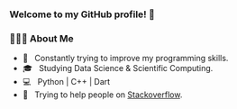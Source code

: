 ### Welcome to my GitHub profile! 🌈

<h3> 👨🏻‍💻 About Me </h3>

- 🤔 &nbsp; Constantly trying to improve my programming skills.
- 🎓 &nbsp; Studying Data Science & Scientific Computing.
- 💻 &nbsp; Python | C++ | Dart
- 🤠 &nbsp; Trying to help people on <a href="https://stackexchange.com/users/19125316/nicklas-bocksberger">Stackoverflow</a>.
<br/>
 
